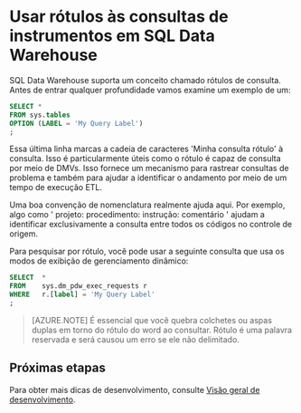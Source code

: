 <properties
   pageTitle="Usar rótulos às consultas de instrumentos em SQL Data Warehouse | Microsoft Azure"
   description="Dicas para usar rótulos às consultas de instrumentos do depósito de dados do SQL Azure para desenvolvimento de soluções."
   services="sql-data-warehouse"
   documentationCenter="NA"
   authors="jrowlandjones"
   manager="barbkess"
   editor=""/>

<tags
   ms.service="sql-data-warehouse"
   ms.devlang="NA"
   ms.topic="article"
   ms.tgt_pltfrm="NA"
   ms.workload="data-services"
   ms.date="06/14/2016"
   ms.author="jrj;barbkess;sonyama"/>

# <a name="use-labels-to-instrument-queries-in-sql-data-warehouse"></a>Usar rótulos às consultas de instrumentos em SQL Data Warehouse
SQL Data Warehouse suporta um conceito chamado rótulos de consulta. Antes de entrar qualquer profundidade vamos examine um exemplo de um:

```sql
SELECT *
FROM sys.tables
OPTION (LABEL = 'My Query Label')
;
```

Essa última linha marcas a cadeia de caracteres 'Minha consulta rótulo' à consulta. Isso é particularmente úteis como o rótulo é capaz de consulta por meio de DMVs. Isso fornece um mecanismo para rastrear consultas de problema e também para ajudar a identificar o andamento por meio de um tempo de execução ETL.

Uma boa convenção de nomenclatura realmente ajuda aqui. Por exemplo, algo como ' projeto: procedimento: instrução: comentário ' ajudam a identificar exclusivamente a consulta entre todos os códigos no controle de origem.

Para pesquisar por rótulo, você pode usar a seguinte consulta que usa os modos de exibição de gerenciamento dinâmico:

```sql
SELECT  *
FROM    sys.dm_pdw_exec_requests r
WHERE   r.[label] = 'My Query Label'
;
```

> [AZURE.NOTE] É essencial que você quebra colchetes ou aspas duplas em torno do rótulo do word ao consultar. Rótulo é uma palavra reservada e será causou um erro se ele não delimitado.


## <a name="next-steps"></a>Próximas etapas
Para obter mais dicas de desenvolvimento, consulte [Visão geral de desenvolvimento][].

<!--Image references-->

<!--Article references-->
[Visão geral de desenvolvimento]: sql-data-warehouse-overview-develop.md

<!--MSDN references-->

<!--Other Web references-->
